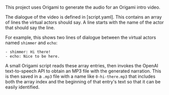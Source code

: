 This project uses Origami to generate the audio for an Origami intro video.

The dialogue of the video is defined in [script.yaml]. This contains an array of lines the virtual actors should say. A line starts with the name of the actor that should say the line.

For example, this shows two lines of dialogue between the virtual actors named `shimmer` and `echo`:

```
- shimmer: Hi there!
- echo: Nice to be here.
```

A small Origami script reads these array entries, then invokes the OpenAI text-to-speech API to obtain an MP3 file with the generated narration. This is then saved in a `.mp3` file with a name like `0-hi-there.mp3` that includes both the array index and the beginning of that entry's text so that it can be easily identified.
